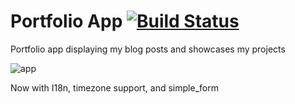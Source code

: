 Portfolio App [![Build Status](https://travis-ci.org/Hobogrammer/Portfolio.png?branch=master)](https://travis-ci.org/Hobogrammer/Portfolio)
==========

Portfolio app displaying my blog posts and showcases my projects



![app][image]

[image]:http://oi58.tinypic.com/2uthr38.jpg "App screen"

Now with I18n, timezone support, and simple_form

